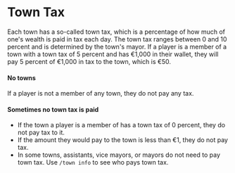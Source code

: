 # Town Tax

Each town has a so-called town tax, which is a percentage of how much of one's wealth is paid in tax each day. The town tax ranges between 0 and 10 percent and is determined by the town's mayor. If a player is a member of a town with a town tax of 5 percent and has €1,000 in their wallet, they will pay 5 percent of €1,000 in tax to the town, which is €50.

#### No towns&#x20;

If a player is not a member of any town, they do not pay any tax.

#### Sometimes no town tax is paid

* If the town a player is a member of has a town tax of 0 percent, they do not pay tax to it.
* If the amount they would pay to the town is less than €1, they do not pay tax.
* In some towns, assistants, vice mayors, or mayors do not need to pay town tax. Use `/town info` to see who pays town tax.
